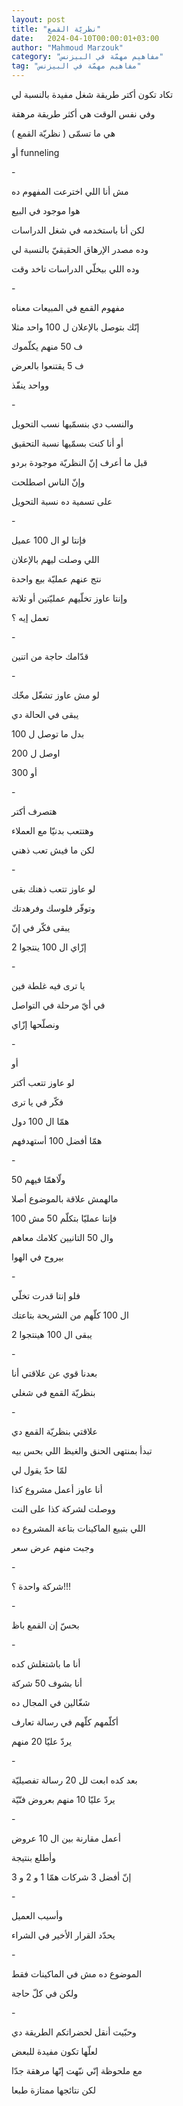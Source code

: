 ```yaml
---
layout: post
title: "نظريّة القمع"
date:   2024-04-10T00:00:01+03:00
author: "Mahmoud Marzouk"
category: "مفاهيم مهمّة في البيزنس"
tag: "مفاهيم مهمّة في البيزنس"
---
```



تكاد تكون أكتر طريقة شغل مفيدة بالنسبة لي

وفي نفس الوقت هي أكثر طريقة مرهقة

هي ما تسمّى ( نظريّة القمع )

أو funneling

\-

مش أنا اللي اخترعت المفهوم ده

هوا موجود في البيع

لكن أنا باستخدمه في شغل الدراسات

وده مصدر الإرهاق الحقيقيّ بالنسبة لي

وده اللي بيخلّي الدراسات تاخد وقت

\-

مفهوم القمع في المبيعات معناه

إنّك بتوصل بالإعلان ل 100 واحد مثلا

ف 50 منهم يكلّموك

ف 5 يقتنعوا بالعرض

وواحد ينفّذ

\-

والنسب دي بنسمّيها نسب التحويل

أو أنا كنت بسمّيها نسبة التحقيق

قبل ما أعرف إنّ النظريّة موجودة بردو

وإنّ الناس اصطلحت

على تسمية ده نسبة التحويل

\-

فإنتا لو ال 100 عميل

اللي وصلت ليهم بالإعلان

نتج عنهم عمليّة بيع واحدة

وإنتا عاوز تخلّيهم عمليّتين أو تلاتة

تعمل إيه ؟

\-

قدّامك حاجة من اتنين

\-

لو مش عاوز تشغّل مخّك

يبقى في الحالة دي

بدل ما توصل ل 100

اوصل ل 200

أو 300

\-

هتصرف أكتر

وهتتعب بدنيّا مع العملاء

لكن ما فيش تعب ذهني

\-

لو عاوز تتعب ذهنك بقى

وتوفّر فلوسك وفرهدتك

يبقى فكّر في إنّ

إزّاي ال 100 ينتجوا 2

\-

يا ترى فيه غلطة فين

في أيّ مرحلة في التواصل

ونصلّحها إزّاي

\-

أو

لو عاوز تتعب أكتر

فكّر في يا ترى

همّا ال 100 دول

همّا أفضل 100 أستهدفهم

\-

ولّاهمّا فيهم 50

مالهمش علاقة بالموضوع أصلا

فإنتا عمليّا بتكلّم 50 مش 100

وال 50 التانيين كلامك معاهم

بيروح في الهوا

\-

فلو إنتا قدرت تخلّي

ال 100 كلّهم من الشريحة بتاعتك

يبقى ال 100 هينتجوا 2

\-

بعدنا قوي عن علاقتي أنا

بنظريّة القمع في شغلي

\-

علاقتي بنظريّة القمع دي

تبدأ بمنتهى الحنق والغيظ اللي بحس بيه

لمّا حدّ يقول لي

أنا عاوز أعمل مشروع كذا

ووصلت لشركة كذا على النت

اللي بتبيع الماكينات بتاعة المشروع ده

وجبت منهم عرض سعر

\-

شركة واحدة ؟!!!

\-

بحسّ إن القمع باظ

\-

أنا ما باشتغلش كده

أنا بشوف 50 شركة

شغّالين في المجال ده

أكلّمهم كلّهم في رسالة تعارف

يردّ عليّا 20 منهم

\-

بعد كده ابعت لل 20 رسالة تفصيليّة

يردّ عليّا 10 منهم بعروض فنّيّة

\-

أعمل مقارنة بين ال 10 عروض

وأطلع بنتيجة

إنّ أفضل 3 شركات همّا 1 و 2 و 3

\-

وأسيب العميل

يحدّد القرار الأخير في الشراء

\-

الموضوع ده مش في الماكينات فقط

ولكن في كلّ حاجة

\-

وحبّيت أنقل لحضراتكم الطريقة دي

لعلّها تكون مفيدة للبعض

مع ملحوظة إنّي نبّهت إنّها مرهقة جدّا

لكن نتائجها ممتازة طبعا
